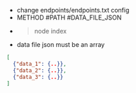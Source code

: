 - change endpoints/endpoints.txt config
- METHOD #PATH #DATA_FILE_JSON
- > node index
- data file json must be an array

```json
[
  {"data_1": {..}},
  {"data_2": {..}},
  {"data_3": {..}}
]
```
